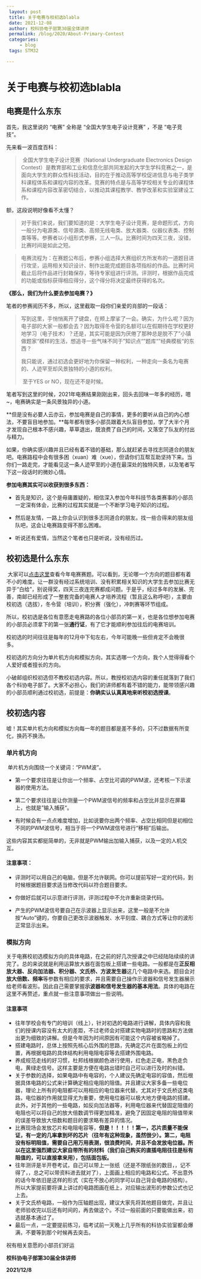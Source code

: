```yaml
---
 layout: post
 title: 关于电赛与校初选blabla
 date: 2021-12-08
 author: 校科协电子部第30届全体讲师
 permalink: /blog/2020/About-Primary-Contest
 categories:
     - blog
 tags: STM32

---
```


<!--more-->
# 关于电赛与校初选blabla

## 电赛是什么东东

首先，我这里说的 “电赛” 全称是 “全国大学生电子设计竞赛” ，不是 “电子竞技”。

先来看一波百度百科：

> ​		全国大学生电子设计竞赛（National Undergraduate Electronics Design Contest）是教育部和工业和信息化部共同发起的大学生学科竞赛之一，是面向大学生的群众性科技活动，目的在于推动高等学校促进信息与电子类学科课程体系和课程内容的改革。竞赛的特点是与高等学校相关专业的课程体系和课程内容改革密切结合，以推动其课程教学、教学改革和实验室建设工作。

额，这段说明好像看不太懂？

> ​		对于我们来说，我们要知道的是：大学生电子设计竞赛，是命题形式，方向一般分为电源类、信号源类、高频无线电类、放大器类、仪器仪表类、控制类等等。参赛者以小组形式参赛，三人一队。比赛时间为四天三夜，没错，比赛时间是如此之短。

> ​		电赛流程为：在赛题公布后，参赛小组选择大赛组织方所发布的一道题目进行攻坚，运用相关知识设计、制作出能完成题目各项指标的作品。比赛时间截止后将作品进行封箱保存，等待专家组进行评测。评测时，根据作品完成的功能或指标获得相应得分，这个得分将决定最终获得的名次。



**《那么，我们为什么要去参加电赛？》**

笔者的参赛阅历不多，所以，这里截取一段你们亲爱的肖部的一段话：

> ​		写到这里，手悄悄离开了键盘，在颊上摩挲了一会。确实，为什么呢？因为电子部的大家一般都会去？因为取得冬令营的名额可以在假期待在学校更好地学习（电子技术）？还是，其实可能是因为厌倦了那种总是脱不了”小镇做题家“模样的生活，想追寻一些气味不同于”知识点“”题库“”经典模板“的东西？  
>
> ​		我只能说，通过初选会更好地为你保留一种权利，一种走向一条名为电赛的、人迹罕至却风景独特的小道的权利。  
>
> ​		至于YES or NO，现在还不是时候。

​		笔者写到这里的时候，2021年电赛结果刚刚出来，回头去回味一年多的经历，嗯~，电赛确实是一条风景独异的小道。

​		**但是没有必要人云亦云，参加电赛是自己的事情，更多的要听从自己的内心想法，不要盲目地参加。**每年都有很多小部员跟着大队盲目参加，学了大半个月才发现自己根本不感兴趣，草草退出，既浪费了自己的时间，又落空了队友的付出与精力。

​		如果，你确实感兴趣并且已经有着不错的基础，那么就赶紧去寻找志同道合的朋友吧。电赛路程中会有很多困（xuan）难（xue），但请你们互帮互助坚持下来。当你们一路走完，才能看见这一条人迹罕至的小道在最深处的独特风景，以及笔者写下这一段话时的微妙心情。



**参加电赛其实可以收获到很多东西：**

* 首先是知识，这个是毋庸置疑的，相信深入参加今年科技节各类赛事的小部员一定深有体会，比赛的过程其实就是一个不断学习电子知识的过程。

* 然后是友情，一路上你会认识到很多志同道合的朋友。找一些合得来的朋友组队吧，这会让电赛路变得不那么困难。

* 听说还有爱情，当然这个笔者也只是听说，没有经历过。



## 校初选是什么东东 ##

​		大家可以[点击这里](https://res.nuedc-training.com.cn/topic/2021/topic_from_3.html)查看今年电赛赛题。可以看到，无论哪一个方向的题目都有着不小的难度。让一群没有经过系统培训、没有积累相关知识的大学生去参加比赛无异于“白给”，别说得奖，四天三夜连完赛都成问题。于是乎，经过多年的发展、完善，南邮已经形成了一整套完备的电赛人才培养流程（暂且这么称呼吧），主要由校初选（选拔），冬令营（培训），积分赛（强化），冲刺赛等环节组成。

​		所以，校初选是各位有意愿走电赛路的各位小部员的第一关，也是各位想参加电赛的小部员必须拿下的第一张**通行证**，有了它才能顺利参加往后的电赛培训。

​		校初选的时间往往是每年的12月中下旬左右，今年可能晚一些但肯定不会晚很多。

​		校初选的方向分为单片机方向和模拟方向，其实选哪一个方向，我个人觉得得看个人爱好或者擅长的方向。

​		小破邮组织校初选但不教校初选内容。所以，教授校初选内容的重任就落到了我们各个科协电子部了。大家不必担心，我们的讲师都有着不错的能力，能带领感兴趣的小部员顺利通过校初选，前提是：**你确实认认真真地来听校初选授课**。



## 校初选内容 ##

嘘！其实单片机方向和模拟方向每一年的题目都是差不多的，只不过数据有所变化，换药不换汤。

### 单片机方向 ###

​		单片机方向围绕一个关键词：“PWM波”。

* 第一个要求往往是让你出一个频率、占空比可调的PWM波，还考核一下示波器的使用方法。

* 第二个要求往往是让你测量一个PWM波信号的频率和占空比并显示在屏幕上，也就是”输入捕获“。

* 有时候会有一点点难度增加，比如说要你出两个频率、占空比相同但是初相位不同的PWM波信号，相当于将一个PWM波信号进行“移相”后输出。

​		这些内容其实都挺简单的，无非就是PWM输出加输入捕获，以及一定的人机交互。

#### 注意事项：

* 评测时可以用自己的电脑，但是不允许联网。你可以提前写好一定的代码，到时候根据题目要求适当修改代码以符合题目要求。

* 你做好后就可以示意进行评测，评测过程中不允许重新烧录代码。

* 产生的PWM波信号要自己在示波器上显示出来，这里一般是不允许按“Auto”键的，你要自己更改示波器触发、水平刻度、耦合方式等让你的波形正常显示出来。



### 模拟方向 ###

​		关于电赛校初选模拟方向的具体电路，在之前的好几次授课之中已经陆陆续续的讲完了。总的来说就是利用运算放大器在面包板上搭建一些电路。一般都是在**正反相放大器、反向加法器、积分器、文氏桥、方波发生器**这几个电路中来选。题目会对**放大倍数、频率**等参数有相应的要求，并且需要自己操作示波器和信号发生器展示给老师看波形。因此自己需要掌握**示波器和信号发生器的基本用法**。具体的电路在这里不再赘述，重点就一些注意事项做出一些说明。

#### 注意事项

+ 往年学校会有专门的培训（线上），针对初选的电路进行讲解，具体内容和我们的授课内容没有太大的差距，不过老师会对搭建实物电路时的思路和方法做出更为细致的讲解。但是今年因为时间原因有可能这个内容被省略掉了。
+ 搭建电路时，总体上按照先核心后外围的思路，先确定芯片在面包板上的位置，再根据电路的具体结构利用电阻电容等去搭建外围电路。
+ 养成规范走线的好习惯，杜邦线根据颜色进行使用，红色走正电，黑色走负电，黄绿走信号。这样主要是方便在电路出错时自己可以进行及时的纠错。
+ 关于参数的选择，如果电路中有电容的，个人建议先确定电容的容值，然后根据具体电路的公式来计算确定相应电阻的阻值。并且建议大家多备一些电位器，理论上所有的电阻都可以用相应的电位器来代替。尤其对于文氏桥这类电路，电位器的作用就显得尤为重要，使用电位器可以极大地方便电路的搭建。此外，对于其他的一些电路，如反向加法器等，利用电位器来代替固定阻值的电阻也可以将自己的放大倍数调节得更加精准，避免了因固定电阻的阻值带来的误差导致放大倍数和题目的要求略有差异的情况。
+ 比赛现场会发放芯片和电阻电容等，**但是！！！！！第一，芯片质量不能保证，有一定的几率拿到坏的芯片（往年有这种现象，虽然很少）。第二，电阻没有标明阻值，需要自己用万用表测，很浪费时间，并且不会发放电位器。所以在这里强烈建议大家自带所有的材料（我们自己购买的直插电阻往往是标有阻值的，可以直接拿来用），包括面包板。**
+ 往年测评是半开卷考试，自己可以带上一张纸（还是不限纸张的数目，，记不得了，，总之可以带资料进去就对了），上面画上相应的电路和公式。不出意外的话今年依旧是这样的形式（实在不放心的同学可以自己背会电路的结构）。所以大家提前要将课上讲过的电路图画在纸上，对应输出波形的参数公式也记上去。
+ 关于文氏桥电路，一般作为压轴题出现，建议大家先将其他题目做完，并且让老师验收完以后还有时间的，再去做这个。不过一般前面的只要能做出来，初选就基本通过了。
+ 最后一点，一定要提前练习，临考试前一天晚上几乎所有的科协实验室都会爆满，不要等到那个时候再去突击。



祝有相关意愿的小部员们好运

**校科协电子部第30届全体讲师**

**2021/12/8**
